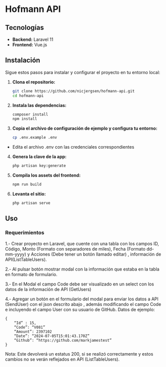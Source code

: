 # Hofmann API

## Tecnologías

- **Backend:** Laravel 11
- **Frontend:** Vue.js

## Instalación

Sigue estos pasos para instalar y configurar el proyecto en tu entorno local:

1. **Clona el repositorio:**

   ```bash
   git clone https://github.com/nicjergsen/hofmann-api.git
   cd hofmann-api

2. **Instala las dependencias:**

    ```bash
    composer install
    npm install

3. **Copia el archivo de configuración de ejemplo y configura tu entorno:**

    ```bash
    cp .env.example .env

- Edita el archivo .env con las credenciales correspondientes

4. **Genera la clave de la app:**
    ```bash
    php artisan key:generate

5. **Compila los assets del frontend:**
    ```bash
    npm run build

6. **Levanta el sitio:**
    ```bash
    php artisan serve


## Uso

### Requerimientos

1.- Crear proyecto en Laravel, que cuente con una tabla con los campos ID, Código, Monto (Formato con separadores de miles), Fecha (Formato dd-mm-yyyy) y Acciones (Debe tener un botón llamado editar) , información de API(ListTableUsers).

2.- Al pulsar botón mostrar modal con la información que estaba en la tabla en formato de formulario.

3.- En el Modal el campo Code debe ser visualizado en un select con los datos de la información de API (GetUsers)

4.- Agregar un botón en el formulario del modal para enviar los datos a API (SendUser)   con el json descrito abajo , además modificando el campo Code e incluyendo el campo User con su usuario de GitHub.
Datos de ejemplo:
```
{
	“Id” : 15,
	“Code”: “V081”
	“Amount”: 2397102
	“Date”: “2024-07-05T15:01:43.170Z”
	“Github”: “https://github.com/markjamestest”
}
```
Nota: Este devolverá un estatus 200, si se realizó correctamente y estos cambios no se verán reflejados en API (ListTableUsers).
